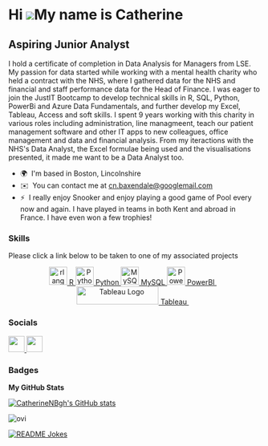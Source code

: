 <!--
**CatherineNBgh/CatherineNBgh** is a ✨ _special_ ✨ repository because its `README.md` (this file) appears on your GitHub profile.

Here are some ideas to get you started:

- 🔭 I’m currently working on ...
- 🌱 I’m currently learning ...
- 👯 I’m looking to collaborate on ...
- 🤔 I’m looking for help with ...
- 💬 Ask me about ...
- 📫 How to reach me: ...
- 😄 Pronouns: ...
- ⚡ Fun fact: ...
-->
Hi ![](https://user-images.githubusercontent.com/18350557/176309783-0785949b-9127-417c-8b55-ab5a4333674e.gif)My name is Catherine
=================================================================================================================================

Aspiring Junior Analyst
-----------------------

I hold a certificate of completion in Data Analysis for Managers from LSE. My passion for data started while working with a mental health charity who held a contract with the NHS, where I gathered data for the NHS and financial and staff performance data for the Head of Finance. I was eager to join the JustIT Bootcamp to develop technical skills in R, SQL, Python, PowerBi and Azure Data Fundamentals, and further develop my Excel, Tableau, Access and soft skills. I spent 9 years working with this charity in various roles including administration, line managmeent, teach our patient management software and other IT apps to new colleagues, office management and data and financial analysis. From my iteractions with the NHS's Data Analyst, the Excel formulae being used and the visualisations presented, it made me want to be a Data Analyst too.

* 🌍  I'm based in Boston, Lincolnshire
* ✉️  You can contact me at [cn.baxendale@googlemail.com](mailto:cn.baxendale@googlemail.com)
* ⚡  I really enjoy Snooker and enjoy playing a good game of Pool every now and again. I have played in teams in both Kent and abroad in France. I have even won a few trophies!

### Skills

Please click a link below to be taken to one of my associated projects

<p align="middle">
<a href="https://www.r-project.org/" target="_blank" rel="noreferrer"><img src="https://raw.githubusercontent.com/danielcranney/readme-generator/main/public/icons/skills/rlang-colored.svg" width="36" height="36" alt="rlang" /> R </a>
<a href="https://www.python.org/" target="_blank" rel="noreferrer"><img src="https://raw.githubusercontent.com/danielcranney/readme-generator/main/public/icons/skills/python-colored.svg" width="36" height="36" alt="Python" /> Python </a>
<a href="https://www.mysql.com/" target="_blank" rel="noreferrer"><img src="https://raw.githubusercontent.com/danielcranney/readme-generator/main/public/icons/skills/mysql-colored.svg" width="36" height="36" alt="MySQL" /> MySQL </a>
<a href="https://app.powerbi.com/groups/me/reports/5d6d5051-8f04-4558-b252-332938912335/20b797b3a71827fd45e3?experience=power-bi" target="_blank" rel="noreferrer"><img src="https://cdn.worldvectorlogo.com/logos/power-bi.svg" width="36" height="36" alt="PowerBI" /> PowerBI </a>&nbsp;&nbsp;
<a href="https://public.tableau.com/app/profile/catherine.baxendale/vizzes" target="_blank" rel="noreferrer; return false;"><img src="https://raw.githubusercontent.com/gilbarbara/logos/main/logos/tableau.svg" width="163" height="36" alt="Tableau Logo" /> Tableau </a>&nbsp;&nbsp;
</p>


### Socials

<p align="left"> 
<a href="https://www.github.com/CatherineNBgh" target="_blank" rel="noreferrer"> <picture> <source media="(prefers-color-scheme: dark)" srcset="https://raw.githubusercontent.com/danielcranney/readme-generator/main/public/icons/socials/github-dark.svg" /> <source media="(prefers-color-scheme: light)" srcset="https://raw.githubusercontent.com/danielcranney/readme-generator/main/public/icons/socials/github.svg" /> <img src="https://raw.githubusercontent.com/danielcranney/readme-generator/main/public/icons/socials/github.svg" width="32" height="32" /> </picture> </a><a href="https://www.linkedin.com/in/catherine-baxendale-68442116b" target="_blank" rel="noreferrer"> <picture> <source media="(prefers-color-scheme: dark)" srcset="https://raw.githubusercontent.com/danielcranney/readme-generator/main/public/icons/socials/linkedin-dark.svg" /> <source media="(prefers-color-scheme: light)" srcset="https://raw.githubusercontent.com/danielcranney/readme-generator/main/public/icons/socials/linkedin.svg" /> <img src="https://raw.githubusercontent.com/danielcranney/readme-generator/main/public/icons/socials/linkedin.svg" width="32" height="32" /> </picture> </a></p>

### Badges

<b>My GitHub Stats</b>

<a href="http://www.github.com/CatherineNBgh"><img src="https://github-readme-stats.vercel.app/api?username=CatherineNBgh&show_icons=true&hide=&count_private=true&title_color=0891b2&text_color=ffffff&icon_color=0891b2&bg_color=1c1917&hide_border=true&show_icons=true" alt="CatherineNBgh's GitHub stats" /></a>

<img src="https://github-readme-stats.vercel.app/api/top-langs?username=CatherineNBgh&show_icons=true&locale=en&layout=compact&theme=chartreuse-dark" alt="ovi" />


<a href="https://readme-jokes.vercel.app"><img align="center" src="https://readme-jokes.vercel.app/api" alt="README Jokes"></a>
